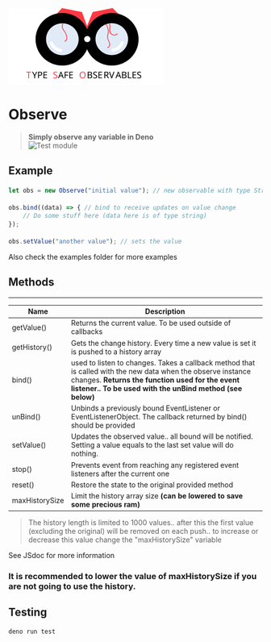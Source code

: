 ![alt text](banner.svg "Logo Title Text 1")
# Observe
> **Simply observe any variable in Deno** <br>
![Test module](https://github.com/duart38/Observe/workflows/Test%20module/badge.svg?branch=master)

## Example
```JavaScript
let obs = new Observe("initial value"); // new observable with type String

obs.bind((data) => { // bind to receive updates on value change
    // Do some stuff here (data here is of type string)
});

obs.setValue("another value"); // sets the value
```
Also check the examples folder for more examples

## Methods

---

| Name           	| Description                                                                                                                                                                                                                 	|
|----------------	|-----------------------------------------------------------------------------------------------------------------------------------------------------------------------------------------------------------------------------	|
| getValue()     	| Returns the current value. To be used outside of callbacks                                                                                                                                                                  	|
| getHistory()   	| Gets the change history. Every time a new value is set it is pushed to a history array                                                                                                                                      	|
| bind()         	| used to listen to changes. Takes a callback method that is called with the new data when the observe instance changes. **Returns the function used for the event listener.. To be used with the unBind method (see below)** 	|
| unBind()       	| Unbinds a previously bound EventListener or EventListenerObject. The callback returned by bind() should be provided                                                                                                         	|
| setValue()     	| Updates the observed value.. all bound will be notified. Setting a value equals to the last set value will do nothing.                                                                                                      	|
| stop()         	| Prevents event from reaching any registered event listeners after the current one                                                                                                                                           	|
| reset()        	| Restore the state to the original provided method                                                                                                                                                                           	|
| maxHistorySize 	| Limit the history array size **(can be lowered to save some precious ram)**                                                                                                                                                 	|

> The history length is limited to 1000 values.. after this the first value (excluding the original) will be removed on each push.. to increase or decrease this value change the "maxHistorySize" variable

See JSdoc for more information

### It is recommended to lower the value of maxHistorySize if you are not going to use the history.

## Testing
```Shell
deno run test
```
